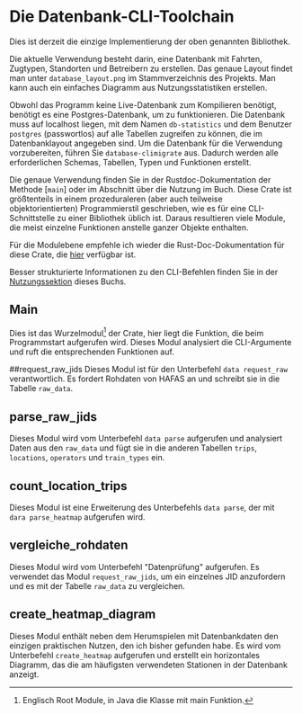 # Die Datenbank-CLI-Toolchain
Dies ist derzeit die einzige Implementierung der oben genannten Bibliothek.

Die aktuelle Verwendung besteht darin, eine Datenbank mit Fahrten, Zugtypen, Standorten und Betreibern zu erstellen.
Das genaue Layout findet man unter `database_layout.png` im Stammverzeichnis des Projekts.
Man kann auch ein einfaches Diagramm aus Nutzungsstatistiken erstellen.

Obwohl das Programm keine Live-Datenbank zum Kompilieren benötigt, benötigt es eine Postgres-Datenbank, um zu funktionieren.
Die Datenbank muss auf localhost liegen, mit dem Namen `db-statistics` und dem Benutzer `postgres` (passwortlos)
auf alle Tabellen zugreifen zu können, die im Datenbanklayout angegeben sind.
Um die Datenbank für die Verwendung vorzubereiten, führen Sie `database-climigrate` aus. Dadurch werden alle erforderlichen Schemas, Tabellen, Typen und Funktionen erstellt.

Die genaue Verwendung finden Sie in der Rustdoc-Dokumentation der Methode [`main`] oder im Abschnitt über die Nutzung im Buch.
Diese Crate ist größtenteils in einem prozeduraleren (aber auch teilweise objektorientierten) Programmierstil geschrieben, wie es für eine CLI-Schnittstelle zu einer Bibliothek üblich ist.
Daraus resultieren viele Module, die meist einzelne Funktionen anstelle ganzer Objekte enthalten.

Für die Modulebene empfehle ich wieder die Rust-Doc-Dokumentation für diese Crate, die [hier](./databasecli/index.html) verfügbar ist.

Besser strukturierte Informationen zu den CLI-Befehlen finden Sie in der [Nutzungssektion](./usage.html) dieses Buchs.

## Main
Dies ist das Wurzelmodul[^root] der Crate, hier liegt die Funktion, die beim Programmstart aufgerufen wird. Dieses Modul analysiert die CLI-Argumente und ruft die entsprechenden Funktionen auf.

##request_raw_jids
Dieses Modul ist für den Unterbefehl `data request_raw` verantwortlich. Es fordert Rohdaten von HAFAS an und schreibt sie in die Tabelle `raw_data`.

## parse_raw_jids
Dieses Modul wird vom Unterbefehl `data parse` aufgerufen und analysiert Daten aus den `raw_data` und fügt sie in die anderen Tabellen `trips`, `locations`, `operators` und `train_types` ein.

## count_location_trips
Dieses Modul ist eine Erweiterung des Unterbefehls `data parse`, der mit `dara parse_heatmap` aufgerufen wird.

## vergleiche_rohdaten
Dieses Modul wird vom Unterbefehl "Datenprüfung" aufgerufen. Es verwendet das Modul `request_raw_jids`, um ein einzelnes JID anzufordern und es mit der Tabelle `raw_data` zu vergleichen.

## create_heatmap_diagram
Dieses Modul enthält neben dem Herumspielen mit Datenbankdaten den einzigen praktischen Nutzen, den ich bisher gefunden habe. Es wird vom Unterbefehl `create_heatmap` aufgerufen und erstellt ein horizontales Diagramm, das die am häufigsten verwendeten Stationen in der Datenbank anzeigt.

[^root]: Englisch Root Module, in Java die Klasse mit main Funktion.
